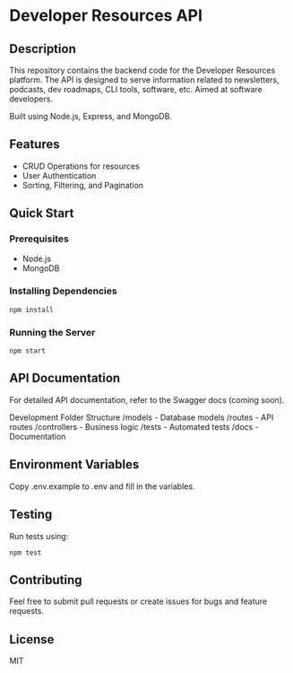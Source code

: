 # Developer Resources API

## Description

This repository contains the backend code for the Developer Resources platform. The API is designed to serve information related to newsletters, podcasts, dev roadmaps, CLI tools, software, etc. Aimed at software developers.

Built using Node.js, Express, and MongoDB.

## Features

- CRUD Operations for resources
- User Authentication
- Sorting, Filtering, and Pagination

## Quick Start

### Prerequisites

- Node.js
- MongoDB

### Installing Dependencies

```
npm install
``````
### Running the Server

```
npm start
```

## API Documentation

For detailed API documentation, refer to the Swagger docs (coming soon).

Development
Folder Structure
/models - Database models
/routes - API routes
/controllers - Business logic
/tests - Automated tests
/docs - Documentation

## Environment Variables

Copy .env.example to .env and fill in the variables.

## Testing
Run tests using:

```
npm test
```

## Contributing
Feel free to submit pull requests or create issues for bugs and feature requests.

## License
MIT
